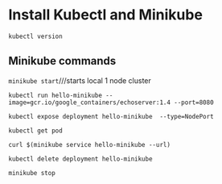 # Install Kubectl and Minikube


` kubectl version `


## Minikube commands

` minikube start `///starts local 1 node cluster

` kubectl run hello-minikube --image=gcr.io/google_containers/echoserver:1.4 --port=8080 `


` kubectl expose deployment hello-minikube  --type=NodePort `


` kubectl get pod
 `


 ` curl $(minikube service hello-minikube --url) `


 ` kubectl delete deployment hello-minikube
 `

 ` minikube stop `
